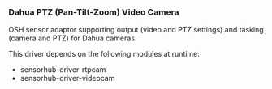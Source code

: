 ### Dahua PTZ (Pan-Tilt-Zoom) Video Camera

OSH sensor adaptor supporting output (video and PTZ settings) and tasking (camera and PTZ) for Dahua cameras.

This driver depends on the following modules at runtime:
  * sensorhub-driver-rtpcam
  * sensorhub-driver-videocam
